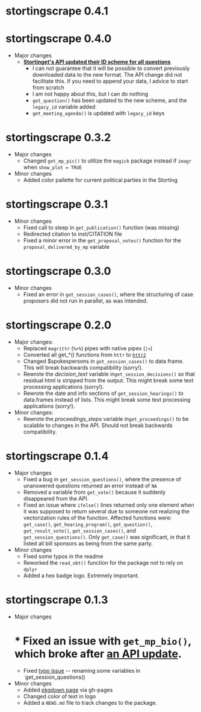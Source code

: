 # stortingscrape 0.4.1

# stortingscrape 0.4.0

- Major changes
    * [**Stortinget's API updated their ID scheme for all questions**](https://data.stortinget.no/nyhetsoversikt/endring-i-id-er/)
        - I can not guarantee that it will be possible to convert previously downloaded data to the new format. The API change did not facilitate this. If you need to append your data, I advice to start from scratch 
        - I am not happy about this, but I can do nothing
        - `get_question()` has been updated to the new scheme, and the `legacy_id` variable added
        - `get_meeting_agenda()` is updated with `legacy_id` keys

# stortingscrape 0.3.2

- Major changes
    * Changed `get_mp_pic()` to utilize the `magick` package instead if `imagr` when `show_plot = TRUE`
- Minor changes
    * Added color pallette for current political parties in the Storting

# stortingscrape 0.3.1

- Minor changes
    * Fixed call to sleep in `get_publication()` function (was missing)
    * Redirected citation to inst/CITATION file
    * Fixed a minor error in the `get_proposal_votes()` function for the `proposal_delivered_by_mp` variable

# stortingscrape 0.3.0

- Minor changes
    * Fixed an error in `get_session_cases()`, where the structuring of case proposers did not run in parallel, as was intended.

# stortingscrape 0.2.0

- Major changes:
    * Replaced `magrittr` (`%>%`) pipes with native pipes (`|>`)
    * Converted all get_*() functions from `httr` to [`httr2`](https://httr2.r-lib.org/)
    * Changed $spokespersons in `get_session_cases()` to data frame. This will break backwards compatibility (sorry!).
    * Rewrote the *decision_text* variable in`get_session_decisions()` so that residual html is stripped from the output. This might break some text processing applications (sorry!).
    * Rewrote the date and info sections of `get_session_hearings()` to data.frames instead of lists. This might break some text processing applications (sorry!).
- Minor changes:
    * Rewrote the *proceedings_steps* variable in`get_proceedings()` to be scalable to changes in the API. Should not break backwards compatibility.

# stortingscrape 0.1.4

- Major changes
    * Fixed a bug in `get_session_questions()`, where the presence of unanswered questions returned an error instead of `NA`
    * Removed a variable from `get_vote()` because it suddenly disappeared from the API.
    * Fixed an issue where `ifelse()` lines returned only one element when it was supposed to return several due to someone not realizing the vectorization rules of the function. Affected functions were: `get_case()`, `get_hearing_program()`, `get_question()`, `get_result_vote()`, `get_session_cases()`, and `get_session_questions()`. Only `get_case()` was significant, in that it listed all bill sponsors as being from the same party.
- Minor changes
    * Fixed some typos in the readme
    * Reworked the `read_obt()` function for the package not to rely on `dplyr`
    * Added a hex badge logo. Extremely important.

# stortingscrape 0.1.3

- Major changes
    # * Fixed an issue with `get_mp_bio()`, which broke after [an API update](https://data.stortinget.no/nyhetsoversikt/endringer-i-biografidata/).
    * Fixed [typo issue](https://github.com/martigso/stortingscrape/issues/3) -- renaming some variables in `get_session_questions()
- Minor changes
    * Added [pkgdown page](https://martigso.github.io/stortingscrape/) via gh-pages 
    * Changed color of text in logo
    * Added a `NEWS.md` file to track changes to the package.
